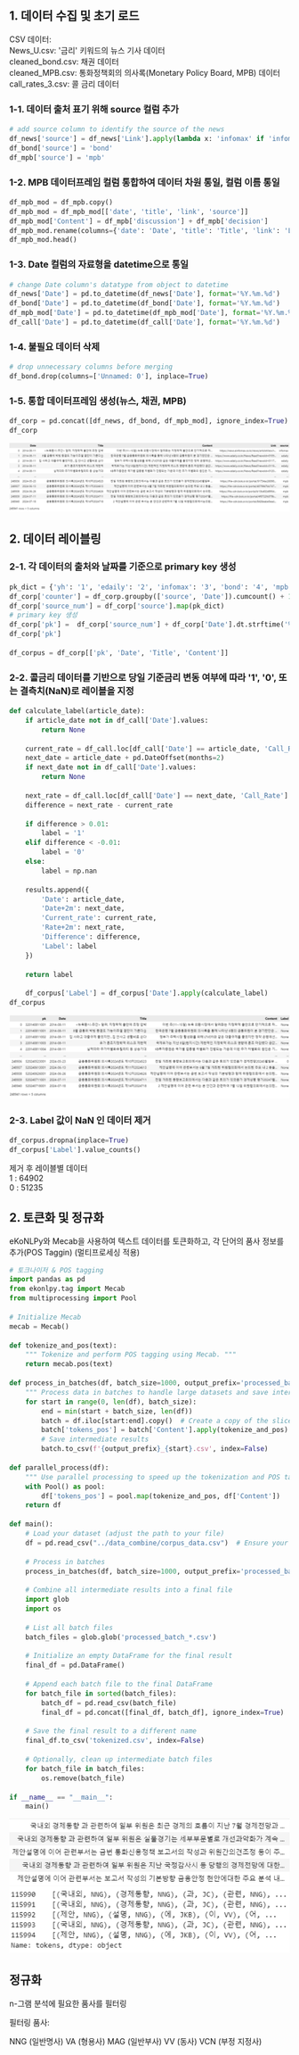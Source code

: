 ## 1. 데이터 수집 및 초기 로드
CSV 데이터:<br>
News_U.csv: '금리' 키워드의 뉴스 기사 데이터<br>
cleaned_bond.csv: 채권 데이터<br>
cleaned_MPB.csv: 통화정책회의 의사록(Monetary Policy Board, MPB) 데이터<br>
call_rates_3.csv: 콜 금리 데이터<br>

 ### 1-1. 데이터 출처 표기 위해 source 컬럼 추가
```python
# add source column to identify the source of the news
df_news['source'] = df_news['Link'].apply(lambda x: 'infomax' if 'infomax' in x else ('edaily' if 'edaily' in x else 'yh' if 'yna' in x else None))
df_bond['source'] = 'bond'
df_mpb['source'] = 'mpb'
```

### 1-2. MPB 데이터프레임 컬럼 통합하여 데이터 차원 통일, 컬럼 이름 통일
```python
df_mpb_mod = df_mpb.copy()
df_mpb_mod = df_mpb_mod[['date', 'title', 'link', 'source']]
df_mpb_mod['Content'] = df_mpb['discussion'] + df_mpb['decision']
df_mpb_mod.rename(columns={'date': 'Date', 'title': 'Title', 'link': 'Link'}, inplace=True)
df_mpb_mod.head()
```

### 1-3. Date 컬럼의 자료형을 datetime으로 통일
```python
# change Date column's datatype from object to datetime
df_news['Date'] = pd.to_datetime(df_news['Date'], format='%Y.%m.%d')
df_bond['Date'] = pd.to_datetime(df_bond['Date'], format='%Y.%m.%d')
df_mpb_mod['Date'] = pd.to_datetime(df_mpb_mod['Date'], format='%Y.%m.%d')
df_call['Date'] = pd.to_datetime(df_call['Date'], format='%Y.%m.%d')
```

### 1-4. 불필요 데이터 삭제
```python
# drop unnecessary columns before merging
df_bond.drop(columns=['Unnamed: 0'], inplace=True)
```

### 1-5. 통합 데이터프레임 생성(뉴스, 채권, MPB)
```python
df_corp = pd.concat([df_news, df_bond, df_mpb_mod], ignore_index=True)
df_corp
```

![통합 데이터프레임(df_corp)](md_images/2024-08-27_100421.png)
## 2. 데이터 레이블링

### 2-1. 각 데이터의 출처와 날짜를 기준으로 primary key 생성
```python
pk_dict = {'yh': '1', 'edaily': '2', 'infomax': '3', 'bond': '4', 'mpb': '5'}
df_corp['counter'] = df_corp.groupby(['source', 'Date']).cumcount() + 1
df_corp['source_num'] = df_corp['source'].map(pk_dict)
# primary key 생성
df_corp['pk'] =  df_corp['source_num'] + df_corp['Date'].dt.strftime('%Y%m%d') + df_corp['counter'].apply(lambda x: f'{x:03}')
df_corp['pk']

df_corpus = df_corp[['pk', 'Date', 'Title', 'Content']]
```

### 2-2. 콜금리 데이터를 기반으로 당일 기준금리 변동 여부에 따라 '1', '0', 또는 결측치(NaN)로 레이블을 지정
```python
def calculate_label(article_date):
    if article_date not in df_call['Date'].values:
        return None
    
    current_rate = df_call.loc[df_call['Date'] == article_date, 'Call_Rate'].values[0]
    next_date = article_date + pd.DateOffset(months=2)
    if next_date not in df_call['Date'].values:
        return None
    
    next_rate = df_call.loc[df_call['Date'] == next_date, 'Call_Rate'].values[0]
    difference = next_rate - current_rate

    if difference > 0.01:
        label = '1'
    elif difference < -0.01:
        label = '0'
    else:
        label = np.nan

    results.append({
        'Date': article_date,
        'Date+2m': next_date,
        'Current_rate': current_rate,
        'Rate+2m': next_rate,
        'Difference': difference,
        'Label': label
    })

    return label

    df_corpus['Label'] = df_corpus['Date'].apply(calculate_label)
df_corpus
```

![라벨링 데이터프레임(df_corpus)](md_images/lbdf_2024-08-27_100610.png)

### 2-3. Label 값이 NaN 인 데이터 제거
```python
df_corpus.dropna(inplace=True)
df_corpus['Label'].value_counts()
```
제거 후 레이블별 데이터<br>
1 : 64902<br> 
0 : 51235<br>


## 2. 토큰화 및 정규화
eKoNLPy와 Mecab을 사용하여 텍스트 데이터를 토큰화하고, 각 단어의 품사 정보를 추가(POS Taggin) (멀티프로세싱 적용)

```python
# 토크나이저 & POS tagging
import pandas as pd
from ekonlpy.tag import Mecab
from multiprocessing import Pool

# Initialize Mecab
mecab = Mecab()

def tokenize_and_pos(text):
    """ Tokenize and perform POS tagging using Mecab. """
    return mecab.pos(text)

def process_in_batches(df, batch_size=1000, output_prefix='processed_batch'):
    """ Process data in batches to handle large datasets and save intermediate results. """
    for start in range(0, len(df), batch_size):
        end = min(start + batch_size, len(df))
        batch = df.iloc[start:end].copy()  # Create a copy of the slice
        batch['tokens_pos'] = batch['Content'].apply(tokenize_and_pos)
        # Save intermediate results
        batch.to_csv(f'{output_prefix}_{start}.csv', index=False)

def parallel_process(df):
    """ Use parallel processing to speed up the tokenization and POS tagging. """
    with Pool() as pool:
        df['tokens_pos'] = pool.map(tokenize_and_pos, df['Content'])
    return df

def main():
    # Load your dataset (adjust the path to your file)
    df = pd.read_csv("../data_combine/corpus_data.csv")  # Ensure your CSV file has a column named 'Content'

    # Process in batches
    process_in_batches(df, batch_size=1000, output_prefix='processed_batch')

    # Combine all intermediate results into a final file
    import glob
    import os

    # List all batch files
    batch_files = glob.glob('processed_batch_*.csv')

    # Initialize an empty DataFrame for the final result
    final_df = pd.DataFrame()

    # Append each batch file to the final DataFrame
    for batch_file in sorted(batch_files):
        batch_df = pd.read_csv(batch_file)
        final_df = pd.concat([final_df, batch_df], ignore_index=True)

    # Save the final result to a different name
    final_df.to_csv('tokenized.csv', index=False)

    # Optionally, clean up intermediate batch files
    for batch_file in batch_files:
        os.remove(batch_file)

if __name__ == "__main__":
    main()
```
![토큰화, 품사태깅 전](md_images/before_tokenize.png)
![토큰화, 품사태깅 후](md_images/after_tokenize.png)

## 정규화
n-그램 분석에 필요한 품사를 필터링

필터링 품사:

NNG (일반명사)
VA (형용사)
MAG (일반부사)
VV (동사)
VCN (부정 지정사)